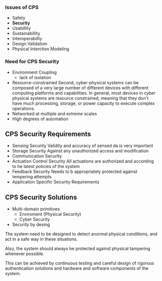 

### Issues of CPS

* Safety
* **Security**
* Usabillity
* Sustainabillity
* Interoperabilliy
* Design Validation
* Physical Interction Modeling

### Need for CPS Security

* Environment Coupling
    * lack of isolation
* Resource-constrained
Second, cyber-physical systems can be composed of a very large number of
different devices with different computing platforms and capabilities.
In general, most devices in cyber physical systems are resource constrained,
meaning that they don't have much processing,
storage, or power capacity to execute complex operations. 
* Networked at multiple and extreme scales
* High degrees of automation


## CPS Security Requirements

* Sensing Security
    Validity and accuracy of sensed da is very important
* Storage Security
    Against any unauthorized access and modification
* Communication Security
* Actuation Control Security
    All actuations are authorized and according to he latest policies of the system
* Feedback Security
    Needs to b appropriately protected against tempering attempts
* Application Specific Security Requirements

## CPS Security Solutions

* Multi-domain primitives
    * Enviroment (Physical Security)
    * Cyber Security
* Security by desing

The system need to be designed to detect anormal physical conditions, and
act in a safe way in these situations.

Also, the system should always be protected against physical tampering
whenever possible.

This can be achieved by continuous testing and careful design of rigorous
authentication solutions and hardware and software components of the system. 





